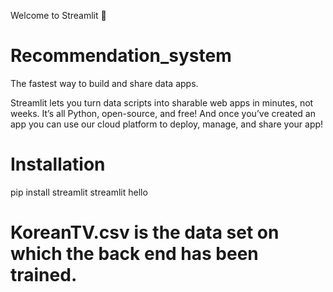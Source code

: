 Welcome to Streamlit 👋
# Recommendation_system
The fastest way to build and share data apps.

Streamlit lets you turn data scripts into sharable web apps in minutes, not weeks. It’s all Python, open-source, and free! And once you’ve created an app you can use our cloud platform to deploy, manage, and share your app!

# Installation
pip install streamlit
streamlit hello

# KoreanTV.csv is the data set on which the back end has been trained.

